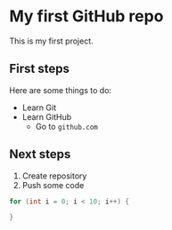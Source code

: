 # My first GitHub repo

This is my first project.

## First steps

Here are some things to do:
 * Learn Git
 * Learn GitHub
   * Go to `github.com`

## Next steps

 1. Create repository
 2. Push some code

```Java
for (int i = 0; i < 10; i++) {

}
```